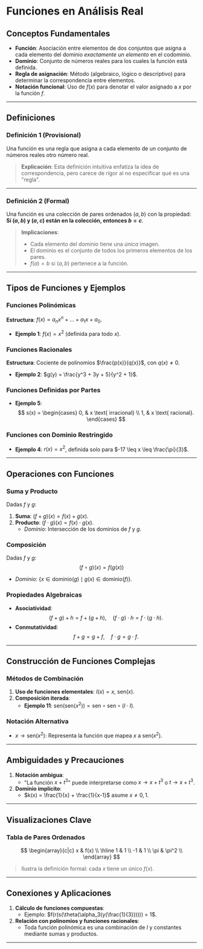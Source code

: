 # Funciones en Análisis Real

## Conceptos Fundamentales  
- **Función**: Asociación entre elementos de dos conjuntos que asigna a cada elemento del dominio *exactamente un elemento* en el codominio.  
- **Dominio**: Conjunto de números reales para los cuales la función está definida.  
- **Regla de asignación**: Método (algebraico, lógico o descriptivo) para determinar la correspondencia entre elementos.  
- **Notación funcional**: Uso de $f(x)$ para denotar el valor asignado a $x$ por la función $f$.  

---

## Definiciones  
### **Definición 1 (Provisional)**  
Una función es una regla que asigna a cada elemento de un conjunto de números reales otro número real.  

> **Explicación**: Esta definición intuitiva enfatiza la idea de correspondencia, pero carece de rigor al no especificar qué es una "regla".  

---

### **Definición 2 (Formal)**  
Una función es una colección de pares ordenados $(a, b)$ con la propiedad:  
**Si $(a, b)$ y $(a, c)$ están en la colección, entonces $b = c$**.  

> **Implicaciones**:  
> - Cada elemento del dominio tiene una *única* imagen.  
> - El dominio es el conjunto de todos los primeros elementos de los pares.  
> - $f(a) = b$ si $(a, b)$ pertenece a la función.  

---

## Tipos de Funciones y Ejemplos  
### **Funciones Polinómicas**  
**Estructura**: $f(x) = a_n x^n + \dots + a_1 x + a_0$.  
- **Ejemplo 1**: $f(x) = x^2$ (definida para todo $x$).  

### **Funciones Racionales**  
**Estructura**: Cociente de polinomios $\frac{p(x)}{q(x)}$, con $q(x) \neq 0$.  
- **Ejemplo 2**: $g(y) = \frac{y^3 + 3y + 5}{y^2 + 1}$.  

### **Funciones Definidas por Partes**  
- **Ejemplo 5**:  
  $$
  s(x) = \begin{cases} 
  0, & x \text{ irracional} \\
  1, & x \text{ racional}.
  \end{cases}
  $$  

### **Funciones con Dominio Restringido**  
- **Ejemplo 4**: $r(x) = x^2$, definida solo para $-17 \leq x \leq \frac{\pi}{3}$.  

---

## Operaciones con Funciones  
### **Suma y Producto**  
Dadas $f$ y $g$:  
1. **Suma**: $(f + g)(x) = f(x) + g(x)$.  
2. **Producto**: $(f \cdot g)(x) = f(x) \cdot g(x)$.  
   - *Dominio*: Intersección de los dominios de $f$ y $g$.  

### **Composición**  
Dadas $f$ y $g$:  
$$ (f \circ g)(x) = f(g(x)) $$  
- *Dominio*: $\{ x \in \text{dominio}(g) \mid g(x) \in \text{dominio}(f) \}$.  

### **Propiedades Algebraicas**  
- **Asociatividad**:  
  $$ (f + g) + h = f + (g + h), \quad (f \cdot g) \cdot h = f \cdot (g \cdot h). $$  
- **Conmutatividad**:  
  $$ f + g = g + f, \quad f \cdot g = g \cdot f. $$  

---

## Construcción de Funciones Complejas  
### **Métodos de Combinación**  
1. **Uso de funciones elementales**: $I(x) = x$, $\text{sen}(x)$.  
2. **Composición iterada**:  
   - **Ejemplo 11**: $\text{sen}(\text{sen}(x^2)) = \text{sen} \circ \text{sen} \circ (I \cdot I)$.  

### **Notación Alternativa**  
- $x \to \text{sen}(x^2)$: Representa la función que mapea $x$ a $\text{sen}(x^2)$.  

---

## Ambiguidades y Precauciones  
1. **Notación ambigua**:  
   - "La función $x + t^3$" puede interpretarse como $x \to x + t^3$ o $t \to x + t^3$.  
2. **Dominio implícito**:  
   - $k(x) = \frac{1}{x} + \frac{1}{x-1}$ asume $x \neq 0, 1$.  

---

## Visualizaciones Clave  
### **Tabla de Pares Ordenados**  
$$
\begin{array}{c|c}
x & f(x) \\
\hline
1 & 1 \\
-1 & 1 \\
\pi & \pi^2 \\
\end{array}
$$  
> Ilustra la definición formal: cada $x$ tiene un único $f(x)$.  

---

## Conexiones y Aplicaciones  
1. **Cálculo de funciones compuestas**:  
   - Ejemplo: $f(r(s(\theta(\alpha_3(y(\frac{1}{3}))))) = 1$.  
2. **Relación con polinomios y funciones racionales**:  
   - Toda función polinómica es una combinación de $I$ y constantes mediante sumas y productos.  

---

